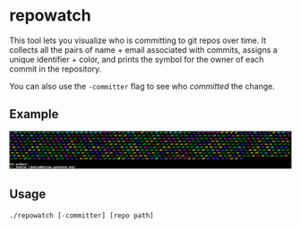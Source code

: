 # repowatch

This tool lets you visualize who is committing to git repos over time. It collects all the pairs of name + email
associated with commits, assigns a unique identifier + color, and prints the symbol for the owner of each commit in the
repository.

You can also use the `-committer` flag to see who _committed_ the change.

## Example

![Example of repowatch output](./example.png)

## Usage

```
./repowatch [-committer] [repo path]
```
